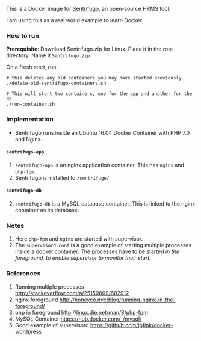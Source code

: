 This is a Docker image for [Sentrifugo](http://www.sentrifugo.com/), an
open-source HRMS tool.

I am using this as a real world example to learn Docker.

### How to run ###

**Prerequisite**: Download Sentrifugo.zip for Linux. Place it in the root directory.
Name it `Sentrifugo.zip`.

On a fresh start, run:

```
# this deletes any old containers you may have started previously.
./delete-old-sentrifugo-containers.sh

# This will start two containers, one for the app and another for the db.
./run-container.sh
```

### Implementation ###

* Sentrifugo runs inside an Ubuntu 16.04 Docker Container with PHP 7.0 and Nginx.

#### `sentrifugo-app` ###


1. `sentrifugo-app` is an nginx application container.
   This has `nginx` and `php-fpm`.
1. Sentrifugo is installed to `/sentrifugo/`


#### `sentrifugo-db` ###

2. `sentrifugo-db` is a MySQL database container.
   This is linked to the nginx container as its database.

### Notes ###

1. Here `php-fpm` and `nginx` are started with supervisor.
1. The `supervisord.conf` is a good example of starting multiple processes
   inside a docker container. The processes have to be started *in the
   foreground, to enable supervisor to monitor their start.*

### References ###

1. Running multiple processes http://stackoverflow.com/a/25150809/682912
2. nginx foreground http://honeyco.nyc/blog/running-nginx-in-the-foreground/
2. php in foreground http://linux.die.net/man/8/php-fpm
3. MySQL Container https://hub.docker.com/_/mysql/
4. Good example of supervisord https://github.com/jbfink/docker-wordpress
